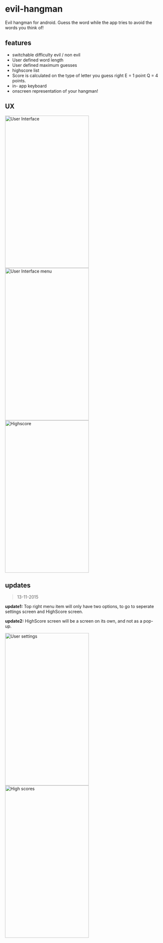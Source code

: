 # evil-hangman
Evil hangman for android. Guess the word while the app tries to avoid the words you think of!

features
--------
- switchable difficulty evil / non evil
- User defined word length
- User defined maximum guesses
- highscore list
- Score is calculated on the type of letter you guess right E = 1 point Q = 4 points.
- in- app keyboard
- onscreen representation of your hangman!

UX
--
<img src="http://i.imgur.com/yZFbYLk.jpg" alt="User Interface" height="500" width="275">
<span><img src="http://i.imgur.com/zPyIO92.jpg" alt="User Interface menu" height="500" width="275"></span>
<span><img src="http://i.imgur.com/zooxeN2.jpg" alt="Highscore" height="500" width="275"></span>

updates
-------
>13-11-2015

**update1:** Top right menu item will only have two options, to go to seperate settings screen and HighScore screen.

**update2:** HighScore screen will be a screen on its own, and not as a pop-up.


<span><img src="http://i.imgur.com/Jgk2VhQ.png" alt="User settings" height="500" width="275"></span>
<span><img src="http://i.imgur.com/4vRPQqi.png" alt="High scores" height="500" width="275"></span>
